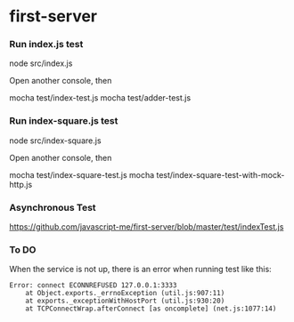 first-server
============

### Run index.js test

node src/index.js

Open another console, then

mocha test/index-test.js
mocha test/adder-test.js

### Run index-square.js test

node src/index-square.js

Open another console, then

mocha test/index-square-test.js
mocha test/index-square-test-with-mock-http.js

### Asynchronous Test

https://github.com/javascript-me/first-server/blob/master/test/indexTest.js

### To DO

When the service is not up, there is an error when running test like this: 
```
Error: connect ECONNREFUSED 127.0.0.1:3333
    at Object.exports._errnoException (util.js:907:11)
    at exports._exceptionWithHostPort (util.js:930:20)
    at TCPConnectWrap.afterConnect [as oncomplete] (net.js:1077:14)
```